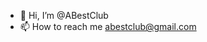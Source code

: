 - 👋 Hi, I’m @ABestClub
- 📫 How to reach me abestclub@gmail.com

<!---
ABestClub/ABestClub is a ✨ special ✨ repository because its `README.md` (this file) appears on your GitHub profile.
You can click the Preview link to take a look at your changes.
--->

